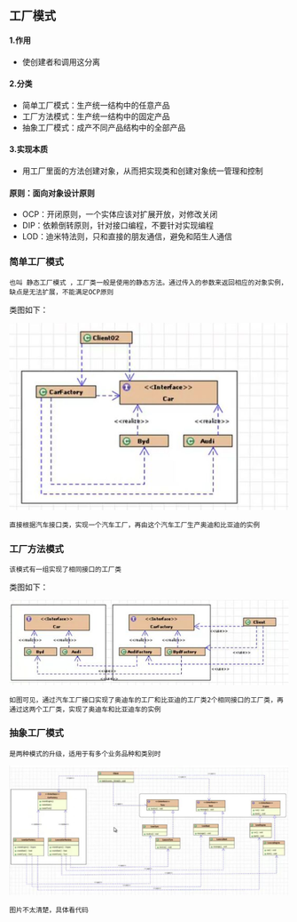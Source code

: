 ## 工厂模式
#### 1.作用
- 使创建者和调用这分离

#### 2.分类
- 简单工厂模式：生产统一结构中的任意产品
- 工厂方法模式：生产统一结构中的固定产品
- 抽象工厂模式：成产不同产品结构中的全部产品

#### 3.实现本质
- 用工厂里面的方法创建对象，从而把实现类和创建对象统一管理和控制


#### 原则：面向对象设计原则
- OCP：开闭原则，一个实体应该对扩展开放，对修改关闭
- DIP：依赖倒转原则，针对接口编程，不要针对实现编程
- LOD：迪米特法则，只和直接的朋友通信，避免和陌生人通信


### 简单工厂模式
```
也叫 静态工厂模式 ，工厂类一般是使用的静态方法。通过传入的参数来返回相应的对象实例，缺点是无法扩展，不能满足OCP原则
```
类图如下：


![结构图](./img/easyFactory.jpg)
```
直接根据汽车接口类，实现一个汽车工厂，再由这个汽车工厂生产奥迪和比亚迪的实例
```

### 工厂方法模式
```
该模式有一组实现了相同接口的工厂类
```
类图如下：


![](./img/factoryFunction.jpg)
```
如图可见，通过汽车工厂接口实现了奥迪车的工厂和比亚迪的工厂类2个相同接口的工厂类，再通过这两个工厂类，实现了奥迪车和比亚迪车的实例
```

### 抽象工厂模式
```
是两种模式的升级，适用于有多个业务品种和类别时
```

![](./img/抽象工厂.jpg)
```
图片不太清楚，具体看代码
```